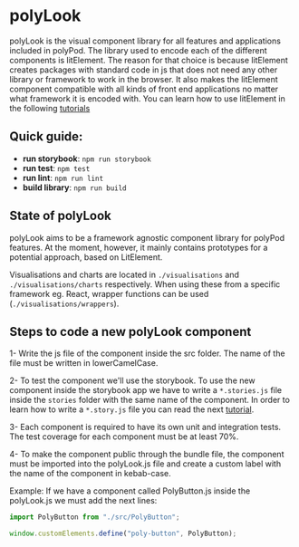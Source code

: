 # polyLook

polyLook is the visual component library for all features and applications included in polyPod. The library used to encode each of the different components is litElement. The reason for that choice is because litElement creates packages with standard code in js that does not need any other library or framework to work in the browser. It also makes the litElement component compatible with all kinds of front end applications no matter what framework it is encoded with. You can learn how to use litElement in the following [tutorials](https://lit.dev/docs/)

## Quick guide:

- **run storybook**: `npm run storybook`
- **run test**: `npm test`
- **run lint**: `npm run lint`
- **build library**: `npm run build`

## State of polyLook

polyLook aims to be a framework agnostic component library for polyPod features. At the moment, however, it mainly contains prototypes for a potential approach, based on LitElement.

Visualisations and charts are located in `./visualisations` and `./visualisations/charts` respectively. When using these from a
specific framework eg. React, wrapper functions can be used (`./visualisations/wrappers`).

## Steps to code a new polyLook component

1- Write the js file of the component inside the src folder. The name of the file must be written in lowerCamelCase.

2- To test the component we'll use the storybook. To use the new component inside the storybook app we have to write a `*.stories.js` file inside the `stories` folder with the same name of the component. In order to learn how to write a `*.story.js` file you can read the next [tutorial](https://storybook.js.org/docs/web-components/writing-stories/introduction).

3- Each component is required to have its own unit and integration tests. The test coverage for each component must be at least 70%.

4- To make the component public through the bundle file, the component must be imported into the polyLook.js file and create a custom label with the name of the component in kebab-case.

Example:
If we have a component called PolyButton.js inside the polyLook.js we must add the next lines:

```javascript
import PolyButton from "./src/PolyButton";

window.customElements.define("poly-button", PolyButton);
```
